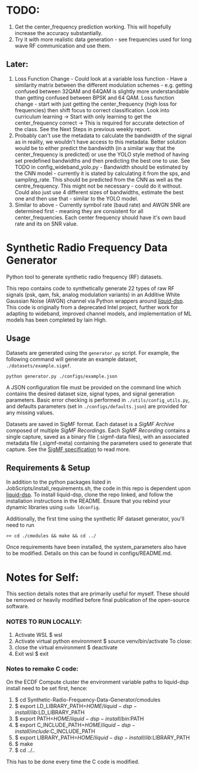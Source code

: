 # TODO:

1. Get the center_frequency prediction working. This will hopefully increase the accuracy substantially.
2. Try it with more realistic data generation - see frequencies used for long wave RF communication and use them.

## Later:

1. Loss Function Change - Could look at a variable loss function - Have a similarity matrix between the different modulation schemes - e.g. getting confused between 32QAM and 64QAM is slightly more understandable than getting confused between BPSK and 64 QAM. Loss function change - start with just getting the center_frequency (high loss for frequencies) then shift focus to correct classification. Look into curriculum learning -> Start with only learning to get the center_frequency correct -> This is required for accurate detection of the class. See the Next Steps in previous weekly report.
2. Probably can't use the metadata to calculate the bandwidth of the signal as in reality, we wouldn't have access to this metadata. Better solution would be to either predict the bandwidth (in a similar way that the center_frequency is predicted) or use the YOLO style method of having set predefined bandwidths and then predicting the best one to use. See TODO in config_wideband_yolo.py - Bandwidth should be estimated by the CNN model - currently it is stated by calculating it from the sps, and sampling_rate. This should be predicted from the CNN as well as the centre_frequency. This might not be necessary - could do it without. Could also just use 4 different sizes of bandwidths, estimate the best one and then use that - similar to the YOLO model.
3. Similar to above - Currently symbol rate (baud rate) and AWGN SNR are determined first - meaning they are consistent for all center_frequencies. Each center frequency should have it's own baud rate and its on SNR value.

# Synthetic Radio Frequency Data Generator

Python tool to generate synthetic radio frequency (RF) datasets.

This repo contains code to synthetically generate 22 types of raw RF signals (psk, qam, fsk, analog modulation variants) in an Additive White Gaussian Noise (AWGN) channel via Python wrappers around [liquid-dsp](https://github.com/jgaeddert/liquid-dsp). This code is originally from a deprecated Intel project, further work for adapting to wideband, improved channel models, and implementation of ML models has been completed by Iain High.

## Usage

Datasets are generated using the `generator.py` script.
For example, the following command will generate an example dataset, `./datasets/example.sigmf`.

```
python generator.py ./configs/example.json
```

A JSON configuration file must be provided on the command line which contains the desired dataset size, signal types, and signal generation parameters.
Basic error checking is performed in `./utils/config_utils.py`, and defaults parameters (set in `./configs/defaults.json`) are provided for any missing values.

Datasets are saved in SigMF format.
Each dataset is a _SigMF Archive_ composed of multiple _SigMF Recordings_.
Each _SigMF Recording_ contains a single capture, saved as a binary file (.sigmf-data files), with an associated metadata file (.sigmf-meta) containing the parameters used to generate that capture.
See the [SigMF specification](https://github.com/gnuradio/SigMF/blob/master/sigmf-spec.md) to read more.

## Requirements & Setup

In addition to the python packages listed in JobScripts/install_requirements.sh, the code in this repo is dependent upon [liquid-dsp](https://github.com/jgaeddert/liquid-dsp).
To install liquid-dsp, clone the repo linked, and follow the installation instructions in the README.
Ensure that you rebind your dynamic libraries using `sudo ldconfig`.

Additionally, the first time using the synthetic RF dataset generator, you'll need to run

```
>> cd ./cmodules && make && cd ../
```

Once requirements have been installed, the system_parameters also have to be modified. Details on this can be found in configs/README.md.

# Notes for Self:

This section details notes that are primarily useful for myself. These should be removed or heavily modified before final publication of the open-source software.

### NOTES TO RUN LOCALLY:

1. Activate WSL
   $ wsl
2. Activate virtual python environment
   $ source venv/bin/activate
   To close:
3. close the virtual environment
   $ deactivate
4. Exit wsl
   $ exit

### Notes to remake C code:

On the ECDF Compute cluster the environment variable paths to liquid-dsp install need to be set first, hence:

1. $ cd Synthetic-Radio-Frequency-Data-Generator/cmodules
2. $ export LD_LIBRARY_PATH=$HOME/liquid-dsp-install/lib:$LD_LIBRARY_PATH
3. $ export PATH=$HOME/liquid-dsp-install/bin:$PATH
4. $ export C_INCLUDE_PATH=$HOME/liquid-dsp-install/include:$C_INCLUDE_PATH
5. $ export LIBRARY_PATH=$HOME/liquid-dsp-install/lib:$LIBRARY_PATH
6. $ make
7. $ cd ../..

This has to be done every time the C code is modified.
